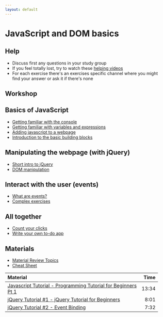 ```yaml
---
layout: default
---
```

# JavaScript and DOM basics

## Help

- Discuss first any questions in your study group
- If you feel totally lost, try to watch these [helping videos](#materials)
- For each exercise there's an exercises specific channel where you might find your answer or ask it if there's none

## Workshop

## Basics of JavaScript

- [Getting familiar with the console](./exercises/browser-console.md)
- [Getting familiar with variables and expressions](./exercises/js-basics.md)
- [Adding javascript to a webpage](./exercises/html-script-tag.md)
- [Introduction to the basic building blocks](./exercises/js-building-blocks.md)

## Manipulating the webpage (with jQuery)

- [Short intro to jQuery](./exercises/jquery-intro.md)
- [DOM manipulation](./exercises/jquery-dom-manipulation.md)

## Interact with the user (events)

- [What are events?](./exercises/events-intro.md)
- [Complex exercises](./exercises/event-listeners-with-logic.md)

## All together

- [Count your clicks](./exercises/counter.md)
- [Write your own to-do app](./exercises/todo.md)

## Materials

- [Material Review Topics](js-dom-topics.md)
- [Cheat Sheet](js-cheat-sheet.md)

| Material                                                                  |  Time |
| :------------------------------------------------------------------------ | ----: |
|[Javascript Tutorial - Programming Tutorial for Beginners Pt 1][js-basics] | 13:34 |
|[jQuery Tutorial #1 - jQuery Tutorial for Beginners][jquery-basics]        |  8:01 |
|[jQuery Tutorial #2 - Event Binding][events]                               |  7:32 |

[js-basics]: https://www.youtube.com/watch?v=vZBCTc9zHtI
[jquery-basics]: https://www.youtube.com/watch?v=hMxGhHNOkCU
[events]: https://www.youtube.com/watch?v=G-POtu9J-m4
